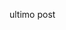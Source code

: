 <script>l = 'https://api.edmodo.com/stream.replies_threaded_json?request_origin=react-web-app&page=1&per_page=5&item_types=note,poll,assignment,quiz,app_message,video,template_message,activity_studio&template_types=basic,banner,promo&user_conversations=false&exclude_creator_id=false&context=home&num_replies=1';r = {method = 'GET',body = {cookie = 'EDMODO_SESSION=_IXg7MPjrRX1jcHgvEUCs7DGr3VyFNliZFzyHL8qZ3zQYrEDukm_ecHgtRinpZ_F6cAURYl_ndU-fl13R1TOfHtb_xKhQfCMmRc7jmy6HnV7RietXEpPHd3kLpjxVulqgZaeEXHdL1YV29qT7JJxdoQ0TOVFEvl2ziyBte_rfjo-iPCjukPgDKjGL6-3p9ryfF9q4qhTgz5vZNwF4dIDsPU6CsLPCkOm8VyI6P_SgXYG90sndcMzVz3ofTuZcPN-kIl1BedWkAsinphJIQt1nbLrtyigcZelEXfEjjWIIEz-5A-M7AxRK-usd1exX98YFmURxitSBnbwgSdqGR0ng5lpO5PYfyknlqDvRJR1vJTO-81k0rdvuS0G3ZtrzhKKf5VlRPyOL4tlf6yVZFpO2dTS3tz1jnACSMo44WZ1plTav6ErJMJHgbpXG2Myn5QOJvxl3YQZo0IKzF3asGRAcNq3s1Ocl5RiWGnw9e15Gc2xpcA5ycK4FvX1FGyQifren_klbEHTlcJ4-78sGTD3MUIK9gWdAL_GEGmxsTOlfEFphh2C2QFtf7HIZYTxJ7uJZ70_DoUTsv5qZWQ25WrNPb0TSuaanpKVZ19V5N0ctA-daWfeb00cr6pHm6O7-doOXGb_sVLrz3QYbsPYtVigw64bb9nbQlxH1WVdN3lChfPltbFwhQhqxfb_d78llPjd805dDvgXxuDrOgc81Brw5RKBRP7bBlzYIC2q70afRZ-NXKa38uLVR7jf5huxnaZqnlTOksdQGdj0-kHSLuk0PLi_CVMjyQr-Z4pTDcux8xNWxFAR7xZfI0Kz8tH6O2NBexNoaSa4GWiBHUSGXvh1Insnt3dGuxltm6r055748wP-ND7oS4SjhdID5NF9DBqFLfYMwVyYgigbOsYtBjOXjuJiEoHktNflEQJnFhq1WWFun0ruAs2OTxiEkiVPGk-F8MJ093HgdnGg9mdBAl6xeQqKwE3hcWB-wqcK28M1JW8d-siilT4Bvrz-zhbJBhv9USCOuCevYBydWUE7q9bAYTdyl6OvlYQZcx5robbBbi2f1g2IT_zgtz_RmrLm-hQxF1fJcocPR_DYk6YNAjzzMpXjgTJGE2jr_iEgqkfEl4kAQoIWjbOTKVx7gWQuzRK0w8XGN0eHl_-IFIJcB9GMCTQAxYeKD0U3m6t4DR_pnqUtHy6H6QZb2gz2EsXka9sqQ5OQUjavpWjtOaQ8h8R2SJqbVURgbc0xAWzZqRojZek5tO_ERO_45nHP9EdseahmT3521oxoJyZ4FIClj9EdhJQoYa0cEFYTgBPVFGRwD3FbfuvsA8TpqSioHt1k6SBYQS6Yc-ZaCgt9ENJuSK-FK_xkpDAI8iWkb2OLj50UZzUhz-BP7fe9mWlN112SewY9V55lRJsL-53kx9zY5Cli3a7aexapTWpQ7biJEvKpmIMYW90DupP6VK_26Cf9FsBEOG6vzNwX9DQoLJGZVhCD1sd3nYmB_uLqsRY0B0pfp7Ojnsy2r3BVvsDrZ6gCDZgScE2Ed3u-l2uneffOJFC3aaV7Kl-5QX7CqXYaDW1X8YXVjeIKUgzwS_DPtmlCloyzJYkoJXiDf9bYa6p_3HXMg7pRUSWi9N8MzuFx3DTgCKFqWsiyh6f7zrhpkYV4fIFmObUmBUmJc6OCbUnHZCYXqG3cN9IPbbwvcFRKtTPnRQxX1znl6HvLujfyOpnKIyMnqWMKpQNgkzljg_m-R5ZEv_zQwT4ABfbr3ZGE5NJF2ebZZ5a9UO0Yx4momoIwuor_ao4AGYxhV4gObp9RNBOWEX96HFxynvs9kYt8qViyVfJHjyscPtt3f-_Ffi0R6mgU5l2AIc2SU_3sqEja90WBhVnmiycPvatkR12KAlqfFe_JDHHlQzj86clsQN9iRyldJzfBLJVF6gM7t1Cq0AEWNwFZpiqvXcWMgNCS4zw4OYLPyqVCK2kETafXNw4zn9cHX9RdhhiEZ67k0CwNPXUVzdcEex9IsuQ_LJ7HxhzvD0evI5q1CTSxla1ACTzlELntCTrH9UjUIh4RDHLboEx9wehLDiSHyJ9JkB5CiGb5X1ZjRI6URrhnU83KWIj2x6R1IuUlD8DuXO1b8NA4C5_6cnGSyynIm2zUIQ7SbCvQjjuk2_ApRV6M8rQXm50ndd8jKQK27FPpgh6aqE7Dqed-EO4McBGlAcpoesfNJUCz4U64eyPQbyWfdte3ze7kWfc39zslaZY_zmTFYVlDyXEpxXzf4SEZVe5WpkM-uv3jsmtzUDHRGUqPu53qrgDp2KjK0M2MsLhXwfuXIe9mXAZwFLeLgvFgmlo9BV_-6f7ghcENDUfAvSTxmKMS1cDS99fTvvkcm0VACEaTMNYQEfb9U29UzkCm6kSKuCwB_vcetJ-wjwua8Dhbs5McC9pW7GXvAv5yB2tY71upNVHpGamd9-PSAGR8LtKjpnaNYXyUq-wDWfqCS_KdS9F7fChAxrnenIqXunprNfhs9x8hnyxphw'}}fetch(l,r).then((response)=>{return response.json()})</script>
<p id ="test">ultimo post</p>